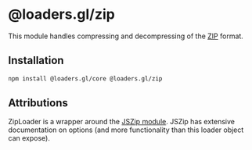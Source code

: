 # @loaders.gl/zip

This module handles compressing and decompressing of the [ZIP](https://en.wikipedia.org/wiki/Zip_\(file_format\)) format.

## Installation

```bash
npm install @loaders.gl/core @loaders.gl/zip
```

## Attributions

ZipLoader is a wrapper around the [JSZip module](https://stuk.github.io/jszip/). JSZip has extensive documentation on options (and more functionality than this loader object can expose).
